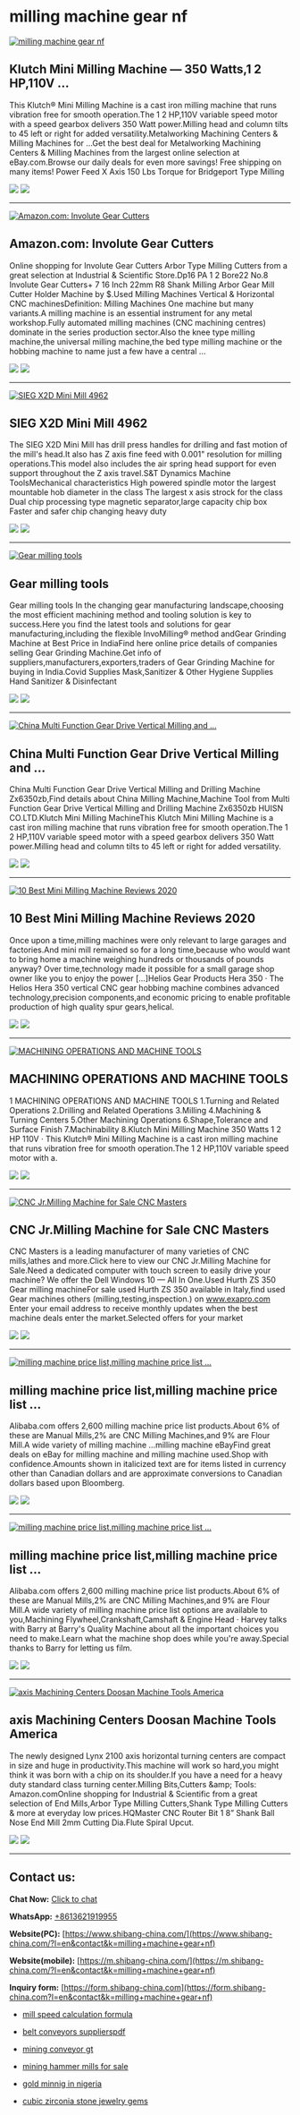 # milling machine gear nf

<a href="https://swt.shibang-china.com/?l=en&img&k=milling+machine+gear+nf" target="_blank">![milling machine gear nf](http://static.shibang-china.com/all-800x300/83.jpg)</a>

## Klutch Mini Milling Machine — 350 Watts,1 2 HP,110V …
This Klutch&#174; Mini Milling Machine is a cast iron milling machine that runs vibration free for smooth operation.The 1 2 HP,110V variable speed motor with a speed gearbox delivers 350 Watt power.Milling head and column tilts to 45 left or right for added versatility.Metalworking Machining Centers &amp; Milling Machines for …Get the best deal for Metalworking Machining Centers &amp; Milling Machines from the largest online selection at eBay.com.Browse our daily deals for even more savings! Free shipping on many items! Power Feed X Axis 150 Lbs Torque for Bridgeport Type Milling


<a href="https://whatsapp.shibangsoft.com/WhatsApp.php" target="_blank" title="WhatsApp">![](http://static.shibang-china.com/icon/whatsapp.png)</a> <a href="https://swt.shibang-china.com/?l=en&icon&k=milling+machine+gear+nf" target="_blank">![](http://static.shibang-china.com/icon/chat-en.png)</a>

---

<a href="https://swt.shibang-china.com/?l=en&img&k=milling+machine+gear+nf" target="_blank">![Amazon.com: Involute Gear Cutters](http://static.shibang-china.com/all-800x300/925.jpg)</a>

## Amazon.com: Involute Gear Cutters
Online shopping for Involute Gear Cutters Arbor Type Milling Cutters from a great selection at Industrial &amp; Scientific Store.Dp16 PA 1 2 Bore22 No.8 Involute Gear Cutters+ 7 16 Inch 22mm R8 Shank Milling Arbor Gear Mill Cutter Holder Machine by $.Used Milling Machines Vertical &amp; Horizontal CNC machinesDefinition: Milling Machines One machine but many variants.A milling machine is an essential instrument for any metal workshop.Fully automated milling machines (CNC machining centres) dominate in the series production sector.Also the knee type milling machine,the universal milling machine,the bed type milling machine or the hobbing machine to name just a few have a central …


<a href="https://whatsapp.shibangsoft.com/WhatsApp.php" target="_blank" title="WhatsApp">![](http://static.shibang-china.com/icon/whatsapp.png)</a> <a href="https://swt.shibang-china.com/?l=en&icon&k=milling+machine+gear+nf" target="_blank">![](http://static.shibang-china.com/icon/chat-en.png)</a>

---

<a href="https://swt.shibang-china.com/?l=en&img&k=milling+machine+gear+nf" target="_blank">![SIEG X2D Mini Mill 4962](http://static.shibang-china.com/all-800x300/618.jpg)</a>

## SIEG X2D Mini Mill 4962
The SIEG X2D Mini Mill has drill press handles for drilling and fast motion of the mill's head.It also has Z axis fine feed with 0.001&quot; resolution for milling operations.This model also includes the air spring head support for even support throughout the Z axis travel.S&amp;T Dynamics Machine ToolsMechanical characteristics High powered spindle motor the largest mountable hob diameter in the class The largest x asis strock for the class Dual chip processing type magnetic separator,large capacity chip box Faster and safer chip changing heavy duty


<a href="https://whatsapp.shibangsoft.com/WhatsApp.php" target="_blank" title="WhatsApp">![](http://static.shibang-china.com/icon/whatsapp.png)</a> <a href="https://swt.shibang-china.com/?l=en&icon&k=milling+machine+gear+nf" target="_blank">![](http://static.shibang-china.com/icon/chat-en.png)</a>

---

<a href="https://swt.shibang-china.com/?l=en&img&k=milling+machine+gear+nf" target="_blank">![Gear milling tools](http://static.shibang-china.com/all-800x300/30.jpg)</a>

## Gear milling tools
Gear milling tools In the changing gear manufacturing landscape,choosing the most efficient machining method and tooling solution is key to success.Here you find the latest tools and solutions for gear manufacturing,including the flexible InvoMilling&#174; method andGear Grinding Machine at Best Price in IndiaFind here online price details of companies selling Gear Grinding Machine.Get info of suppliers,manufacturers,exporters,traders of Gear Grinding Machine for buying in India.Covid Supplies Mask,Sanitizer &amp; Other Hygiene Supplies Hand Sanitizer &amp; Disinfectant


<a href="https://whatsapp.shibangsoft.com/WhatsApp.php" target="_blank" title="WhatsApp">![](http://static.shibang-china.com/icon/whatsapp.png)</a> <a href="https://swt.shibang-china.com/?l=en&icon&k=milling+machine+gear+nf" target="_blank">![](http://static.shibang-china.com/icon/chat-en.png)</a>

---

<a href="https://swt.shibang-china.com/?l=en&img&k=milling+machine+gear+nf" target="_blank">![China Multi Function Gear Drive Vertical Milling and …](http://static.shibang-china.com/all-800x300/308.jpg)</a>

## China Multi Function Gear Drive Vertical Milling and …
China Multi Function Gear Drive Vertical Milling and Drilling Machine Zx6350zb,Find details about China Milling Machine,Machine Tool from Multi Function Gear Drive Vertical Milling and Drilling Machine Zx6350zb HUISN CO.LTD.Klutch Mini Milling MachineThis Klutch Mini Milling Machine is a cast iron milling machine that runs vibration free for smooth operation.The 1 2 HP,110V variable speed motor with a speed gearbox delivers 350 Watt power.Milling head and column tilts to 45 left or right for added versatility.


<a href="https://whatsapp.shibangsoft.com/WhatsApp.php" target="_blank" title="WhatsApp">![](http://static.shibang-china.com/icon/whatsapp.png)</a> <a href="https://swt.shibang-china.com/?l=en&icon&k=milling+machine+gear+nf" target="_blank">![](http://static.shibang-china.com/icon/chat-en.png)</a>

---

<a href="https://swt.shibang-china.com/?l=en&img&k=milling+machine+gear+nf" target="_blank">![10 Best Mini Milling Machine Reviews 2020](http://static.shibang-china.com/all-800x300/848.jpg)</a>

## 10 Best Mini Milling Machine Reviews 2020
Once upon a time,milling machines were only relevant to large garages and factories.And mini mill remained so for a long time,because who would want to bring home a machine weighing hundreds or thousands of pounds anyway? Over time,technology made it possible for a small garage shop owner like you to enjoy the power […]Helios Gear Products Hera 350&nbsp;&#0183;&#32;The Helios Hera 350 vertical CNC gear hobbing machine combines advanced technology,precision components,and economic pricing to enable profitable production of high quality spur gears,helical.


<a href="https://whatsapp.shibangsoft.com/WhatsApp.php" target="_blank" title="WhatsApp">![](http://static.shibang-china.com/icon/whatsapp.png)</a> <a href="https://swt.shibang-china.com/?l=en&icon&k=milling+machine+gear+nf" target="_blank">![](http://static.shibang-china.com/icon/chat-en.png)</a>

---

<a href="https://swt.shibang-china.com/?l=en&img&k=milling+machine+gear+nf" target="_blank">![MACHINING OPERATIONS AND MACHINE TOOLS](http://static.shibang-china.com/all-800x300/1464.jpg)</a>

## MACHINING OPERATIONS AND MACHINE TOOLS
1 MACHINING OPERATIONS AND MACHINE TOOLS 1.Turning and Related Operations 2.Drilling and Related Operations 3.Milling 4.Machining &amp; Turning Centers 5.Other Machining Operations 6.Shape,Tolerance and Surface Finish 7.Machinability 8.Klutch Mini Milling Machine 350 Watts 1 2 HP 110V&nbsp;&#0183;&#32;This Klutch&#174; Mini Milling Machine is a cast iron milling machine that runs vibration free for smooth operation.The 1 2 HP,110V variable speed motor with a.


<a href="https://whatsapp.shibangsoft.com/WhatsApp.php" target="_blank" title="WhatsApp">![](http://static.shibang-china.com/icon/whatsapp.png)</a> <a href="https://swt.shibang-china.com/?l=en&icon&k=milling+machine+gear+nf" target="_blank">![](http://static.shibang-china.com/icon/chat-en.png)</a>

---

<a href="https://swt.shibang-china.com/?l=en&img&k=milling+machine+gear+nf" target="_blank">![CNC Jr.Milling Machine for Sale CNC Masters](http://static.shibang-china.com/all-800x300/1350.jpg)</a>

## CNC Jr.Milling Machine for Sale CNC Masters
CNC Masters is a leading manufacturer of many varieties of CNC mills,lathes and more.Click here to view our CNC Jr.Milling Machine for Sale.Need a dedicated computer with touch screen to easily drive your machine? We offer the Dell Windows 10 — All In One.Used Hurth ZS 350 Gear milling machineFor sale used Hurth ZS 350 available in Italy,find used Gear machines others (milling,testing,inspection.) on www.exapro.com Enter your email address to receive monthly updates when the best machine deals enter the market.Selected offers for your market


<a href="https://whatsapp.shibangsoft.com/WhatsApp.php" target="_blank" title="WhatsApp">![](http://static.shibang-china.com/icon/whatsapp.png)</a> <a href="https://swt.shibang-china.com/?l=en&icon&k=milling+machine+gear+nf" target="_blank">![](http://static.shibang-china.com/icon/chat-en.png)</a>

---

<a href="https://swt.shibang-china.com/?l=en&img&k=milling+machine+gear+nf" target="_blank">![milling machine price list,milling machine price list …](http://static.shibang-china.com/all-800x300/1006.jpg)</a>

## milling machine price list,milling machine price list …
Alibaba.com offers 2,600 milling machine price list products.About 6% of these are Manual Mills,2% are CNC Milling Machines,and 9% are Flour Mill.A wide variety of milling machine …milling machine eBayFind great deals on eBay for milling machine and milling machine used.Shop with confidence.Amounts shown in italicized text are for items listed in currency other than Canadian dollars and are approximate conversions to Canadian dollars based upon Bloomberg.


<a href="https://whatsapp.shibangsoft.com/WhatsApp.php" target="_blank" title="WhatsApp">![](http://static.shibang-china.com/icon/whatsapp.png)</a> <a href="https://swt.shibang-china.com/?l=en&icon&k=milling+machine+gear+nf" target="_blank">![](http://static.shibang-china.com/icon/chat-en.png)</a>

---

<a href="https://swt.shibang-china.com/?l=en&img&k=milling+machine+gear+nf" target="_blank">![milling machine price list,milling machine price list …](http://static.shibang-china.com/all-800x300/968.jpg)</a>

## milling machine price list,milling machine price list …
Alibaba.com offers 2,600 milling machine price list products.About 6% of these are Manual Mills,2% are CNC Milling Machines,and 9% are Flour Mill.A wide variety of milling machine price list options are available to you,Machining Flywheel,Crankshaft,Camshaft &amp; Engine Head&nbsp;&#0183;&#32;Harvey talks with Barry at Barry's Quality Machine about all the important choices you need to make.Learn what the machine shop does while you're away.Special thanks to Barry for letting us film.


<a href="https://whatsapp.shibangsoft.com/WhatsApp.php" target="_blank" title="WhatsApp">![](http://static.shibang-china.com/icon/whatsapp.png)</a> <a href="https://swt.shibang-china.com/?l=en&icon&k=milling+machine+gear+nf" target="_blank">![](http://static.shibang-china.com/icon/chat-en.png)</a>

---

<a href="https://swt.shibang-china.com/?l=en&img&k=milling+machine+gear+nf" target="_blank">![axis Machining Centers Doosan Machine Tools America](http://static.shibang-china.com/all-800x300/1388.jpg)</a>

## axis Machining Centers Doosan Machine Tools America
The newly designed Lynx 2100 axis horizontal turning centers are compact in size and huge in productivity.This machine will work so hard,you might think it was born with a chip on its shoulder.If you have a need for a heavy duty standard class turning center.Milling Bits,Cutters &amp;amp; Tools: Amazon.comOnline shopping for Industrial &amp; Scientific from a great selection of End Mills,Arbor Type Milling Cutters,Shank Type Milling Cutters &amp; more at everyday low prices.HQMaster CNC Router Bit 1 8” Shank Ball Nose End Mill 2mm Cutting Dia.Flute Spiral Upcut.


<a href="https://whatsapp.shibangsoft.com/WhatsApp.php" target="_blank" title="WhatsApp">![](http://static.shibang-china.com/icon/whatsapp.png)</a> <a href="https://swt.shibang-china.com/?l=en&icon&k=milling+machine+gear+nf" target="_blank">![](http://static.shibang-china.com/icon/chat-en.png)</a>

---
## Contact us:

**Chat Now:** [Click to chat](https://swt.shibang-china.com?l=en&contact&k=milling+machine+gear+nf)

**WhatsApp:**  [+8613621919955](https://whatsapp.shibangsoft.com/WhatsApp.php)

**Website(PC):** [https://www.shibang-china.com/](https://www.shibang-china.com/?l=en&contact&k=milling+machine+gear+nf)

**Website(mobile):** [https://m.shibang-china.com/](https://m.shibang-china.com/?l=en&contact&k=milling+machine+gear+nf)

**Inquiry form:** [https://form.shibang-china.com](https://form.shibang-china.com?l=en&contact&k=milling+machine+gear+nf)

* [mill speed calculation formula](../137/mill%20speed%20calculation%20formula.md)

* [belt conveyors supplierspdf](../138/belt%20conveyors%20supplierspdf.md)

* [mining conveyor gt](../137/mining%20conveyor%20gt.md)

* [mining hammer mills for sale](../139/mining%20hammer%20mills%20for%20sale.md)

* [gold minnig in nigeria](../128/gold%20minnig%20in%20nigeria.md)

* [cubic zirconia stone jewelry gems](../134/cubic%20zirconia%20stone%20jewelry%20gems.md)